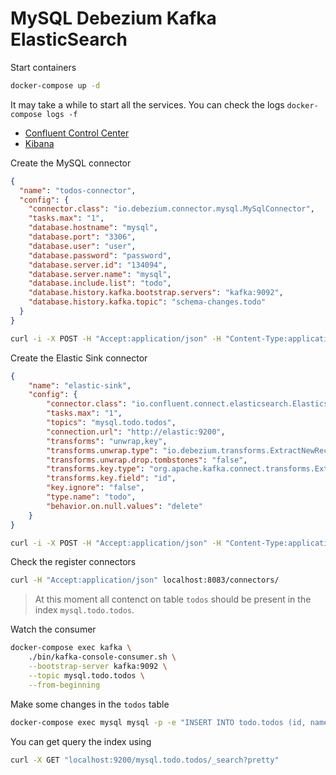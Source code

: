 # MySQL Debezium Kafka ElasticSearch
Start containers

```bash
docker-compose up -d
```

It may take a while to start all the services. You can check the logs `docker-compose logs -f`

- [Confluent Control Center](http://localhost:9021/clusters)
- [Kibana](http://localhost:5601/app/kibana)

Create the MySQL connector

```json
{
  "name": "todos-connector",  
  "config": {  
    "connector.class": "io.debezium.connector.mysql.MySqlConnector",
    "tasks.max": "1",  
    "database.hostname": "mysql",  
    "database.port": "3306",
    "database.user": "user",
    "database.password": "password",
    "database.server.id": "134094",  
    "database.server.name": "mysql",  
    "database.include.list": "todo",  
    "database.history.kafka.bootstrap.servers": "kafka:9092",  
    "database.history.kafka.topic": "schema-changes.todo"  
  }
}
```

```bash
curl -i -X POST -H "Accept:application/json" -H "Content-Type:application/json" localhost:8083/connectors/ -d '{"name":"todos-connector","config":{"connector.class":"io.debezium.connector.mysql.MySqlConnector","tasks.max":"1","database.hostname":"mysql","database.port":"3306","database.user":"user","database.password":"password","database.server.id":"134094","database.server.name":"mysql","database.include.list":"todo","database.history.kafka.bootstrap.servers":"kafka:9092","database.history.kafka.topic":"schema-changes.todo"}}'
```

Create the Elastic Sink connector

```json
{
    "name": "elastic-sink",
    "config": {
        "connector.class": "io.confluent.connect.elasticsearch.ElasticsearchSinkConnector",
        "tasks.max": "1",
        "topics": "mysql.todo.todos",
        "connection.url": "http://elastic:9200",
        "transforms": "unwrap,key",
        "transforms.unwrap.type": "io.debezium.transforms.ExtractNewRecordState",
        "transforms.unwrap.drop.tombstones": "false",
        "transforms.key.type": "org.apache.kafka.connect.transforms.ExtractField$Key",
        "transforms.key.field": "id",
        "key.ignore": "false",
        "type.name": "todo",
        "behavior.on.null.values": "delete"
    }
}
```

```bash
curl -i -X POST -H "Accept:application/json" -H "Content-Type:application/json" localhost:8083/connectors/ -d '{"name":"elastic-sink","config":{"connector.class":"io.confluent.connect.elasticsearch.ElasticsearchSinkConnector","tasks.max":"1","topics":"mysql.todo.todos","connection.url":"http://elastic:9200","transforms":"unwrap,key","transforms.unwrap.type":"io.debezium.transforms.ExtractNewRecordState","transforms.unwrap.drop.tombstones":"false","transforms.key.type":"org.apache.kafka.connect.transforms.ExtractField$Key","transforms.key.field":"id","key.ignore":"false","type.name":"todo","behavior.on.null.values":"delete"}}'
```

Check the register connectors

```bash
curl -H "Accept:application/json" localhost:8083/connectors/
```

> At this moment all contenct on table `todos` should be present in the index `mysql.todo.todos`.

Watch the consumer

```bash
docker-compose exec kafka \
    ./bin/kafka-console-consumer.sh \
    --bootstrap-server kafka:9092 \
    --topic mysql.todo.todos \
    --from-beginning
```

Make some changes in the `todos` table

```bash
docker-compose exec mysql mysql -p -e "INSERT INTO todo.todos (id, name, description, status) VALUES (NULL, 'Test 6', 'This is my test 6', 'IN_PROGRESS');"
```

You can get query the index using
```bash
curl -X GET "localhost:9200/mysql.todo.todos/_search?pretty"
```
